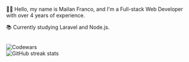 👋🏼 Hello, my name is Mailan Franco, and I'm a Full-stack Web Developer with over 4 years of experience.

📚 Currently studying Laravel and Node.js.<br/>


<br/>![Codewars](https://www.codewars.com/users/thesckurtt/badges/large)<br/>
![GitHub streak stats](https://github-readme-streak-stats.herokuapp.com/?user=thesckurtt)  
